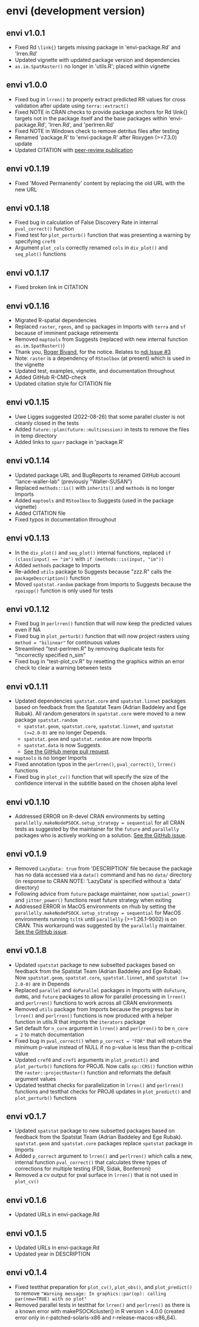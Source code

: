# envi (development version)

## envi v1.0.1
* Fixed Rd `\link{}` targets missing package in 'envi-package.Rd' and 'lrren.Rd'
* Updated vignette with updated package version and dependencies
* `as.im.SpatRaster()` no longer in 'utils.R'; placed within vignette

## envi v1.0.0
* Fixed bug in `lrren()` to properly extract predicted RR values for cross validation after update using `terra::extract()`
* Fixed NOTE in CRAN checks to provide package anchors for Rd \link{} targets not in the package itself and the base packages within 'envi-package.Rd', 'lrren.Rd', and 'perlrren.Rd'
* Fixed NOTE in Windows check to remove detritus files after testing
* Renamed 'package.R' to 'envi-package.R' after Roxygen (>=7.3.0) update
* Updated CITATION with [peer-review publication](https://doi.org/10.1016/j.sste.2024.100696)

## envi v0.1.19
* Fixed 'Moved Permanently' content by replacing the old URL with the new URL

## envi v0.1.18
* Fixed bug in calculation of False Discovery Rate in internal `pval_correct()` function
* Fixed test for `plot_perturb()` function that was presenting a warning by specifying `cref0`
* Argument `plot_cols` correctly renamed `cols` in `div_plot()` and `seq_plot()` functions

## envi v0.1.17
* Fixed broken link in CITATION

## envi v0.1.16
* Migrated R-spatial dependencies
* Replaced `raster`, `rgeos`, and `sp` packages in Imports with `terra` and `sf` because of imminent package retirements
* Removed `maptools` from Suggests (replaced with new internal function `as.im.SpatRaster()`)
* Thank you, [Roger Bivand](https://github.com/rsbivand), for the notice. Relates to [ndi Issue #3](https://github.com/lance-waller-lab/envi/issues/3)
* Note: `raster` is a dependency of `RStoolbox` (at present) which is used in the vignette
* Updated test, examples, vignette, and documentation throughout
* Added GitHub R-CMD-check
* Updated citation style for CITATION file

## envi v0.1.15
* Uwe Ligges suggested (2022-08-26) that some parallel cluster is not cleanly closed in the tests
* Added `future::plan(future::multisession)` in tests to remove the files in temp directory
* Added links to `sparr` package in 'package.R'

## envi v0.1.14
* Updated package URL and BugReports to renamed GitHub account "lance-waller-lab" (previously "Waller-SUSAN")
* Replaced `methods::is()` with `inherits()` and `methods` is no longer Imports
* Added `maptools` and `RStoolbox` to Suggests (used in the package vignette)
* Added CITATION file
* Fixed typos in documentation throughout

## envi v0.1.13
* In the `div_plot()` and `seq_plot()` internal functions, replaced `if (class(input) == "im")` with `if (methods::is(input, "im"))`
* Added `methods` package to Imports
* Re-added `utils` package to Suggests because "zzz.R" calls the `packageDescription()` function
* Moved `spatstat.random` package from Imports to Suggests because the `rpoispp()` function is only used for tests

## envi v0.1.12
* Fixed bug in `perlrren()` function that will now keep the predicted values even if NA
* Fixed bug in `plot_perturb()` function that will now project rasters using `method = "bilinear"` for continuous values
* Streamlined "test-perlrren.R" by removing duplicate tests for "incorrectly specified n_sim"
* Fixed bug in "test-plot_cv.R" by resetting the graphics within an error check to clear a warning between tests

## envi v0.1.11
* Updated dependencies `spatstat.core` and `spatstat.linnet` packages based on feedback from the Spatstat Team (Adrian Baddeley and Ege Rubak). All random generators in `spatstat.core` were moved to a new package `spatstat.random`
  * `spatstat.geom`, `spatstat.core`, `spatstat.linnet`, and `spatstat (>=2.0-0)` are no longer Depends.
  * `spatstat.geom` and `spatstat.random` are now Imports
  * `spatstat.data` is now Suggests.
  * [See the GitHub merge pull request](https://github.com/lance-waller-lab/envi/pull/2/commits/34b67d8a66151f609cafe4a72de39e382abe7f07).
* `maptools` is no longer Imports
* Fixed annotation typos in the `perlrren()`, `pval_correct()`, `lrren()` functions
* Fixed bug in `plot_cv()` function that will specify the size of the confidence interval in the subtitle based on the chosen alpha level

## envi v0.1.10
* Addressed ERROR on R-devel CRAN environments by setting `parallelly.makeNodePSOCK.setup_strategy = sequential` for all CRAN tests as suggested by the maintainer for the `future` and `parallelly` packages who is actively working on a solution. [See the GitHub issue](https://github.com/HenrikBengtsson/parallelly/issues/65).

## envi v0.1.9
* Removed `LazyData: true` from 'DESCRIPTION' file because the package has no data accessed via a `data()` command and has no `data/` directory (in response to CRAN NOTE: 'LazyData' is specified without a 'data' directory)
* Following advice from `future` package maintainer, now `spatial_power()` and `jitter_power()` functions reset future strategy when exiting
* Addressed ERROR in MacOS environments on rhub by setting the `parallelly.makeNodePSOCK.setup_strategy = sequential` for MacOS environments running `tcltk` until `parallelly` (>=1.26.1-9002) is on CRAN. This workaround was suggested by the `parallelly` maintainer. [See the GitHub issue](https://github.com/HenrikBengtsson/parallelly/issues/62#issuecomment-880665390).

## envi v0.1.8
* Updated `spatstat` package to new subsetted packages based on feedback from the Spatstat Team (Adrian Baddeley and Ege Rubak). Now `spatstat.geom`, `spatstat.core`, `spatstat.linnet`, and `spatstat (>= 2.0-0)` are in Depends
* Replaced `parallel` and `doParallel` packages in Imports with `doFuture`, `doRNG`, and `future` packages to allow for parallel processing in `lrren()` and `perlrren()` functions to work across all CRAN environments
* Removed `utils` package from Imports because the progress bar in `lrren()` and `perlrren()` functions is now produced with a helper function in utils.R that imports the `iterators` package
* Set default for `n_core` argument in `lrren()` and `perlrren()` to be `n_core = 2` to match documentation
* Fixed bug in `pval_correct()` when `p_correct = "FDR"` that will return the minimum p-value instead of NULL if no p-value is less than the p-critical value
* Updated `cref0` and `cref1` arguments in `plot_predict()` and `plot_perturb()` functions for PROJ6. Now calls `sp::CRS()` function within the `raster::projectRaster()` function and reformats the default argument values
* Updated testthat checks for parallelization in `lrren()` and `perlrren()` functions and testthat checks for PROJ6 updates in `plot_predict()` and `plot_perturb()` functions

## envi v0.1.7
* Updated `spatstat` package to new subsetted packages based on feedback from the Spatstat Team (Adrian Baddeley and Ege Rubak). `spatstat.geom` and `spatstat.core` packages replace `spatstat` package in Imports
* Added `p_correct` argument to `lrren()` and `perlrren()` which calls a new, internal function `pval_correct()` that calculates three types of corrections for multiple testing (FDR, Sidak, Bonferroni)
* Removed a cv output for pval surface in `lrren()` that is not used in `plot_cv()`

## envi v0.1.6
* Updated URLs in envi-package.Rd

## envi v0.1.5
* Updated URLs in envi-package.Rd
* Updated year in DESCRIPTION

## envi v0.1.4
* Fixed testthat preparation for `plot_cv()`, `plot_obs()`, and `plot_predict()` to remove `"Warning message: In graphics::par(op): calling par(new=TRUE) with no plot"`
* Removed parallel tests in testthat for `lrren()` and `perlrren()` as there is a known error with makePSOCKcluster() in R version > 4.0.0 (created error only in r-patched-solaris-x86 and r-release-macos-x86_64).
  